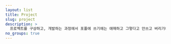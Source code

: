```yaml
---
layout: list
title: Project
slug: project
description: >
  프로젝트를 구상하고, 개발하는 과정에서 포폴에 쓰기에는 애매하고 그렇다고 안쓰고 버리기에는 아쉬운 나의 사색 모음입니다. 저의 잡념이 다수 포함되어 있을 수 있습니다.
no_groups: true
---
```

